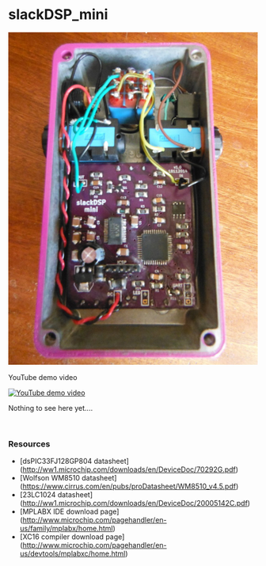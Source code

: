 # slackDSP_mini

![](www/mini_guts.jpg)

YouTube demo video

[![YouTube demo video](http://img.youtube.com/vi/F_a12EcQlmA/0.jpg)](http://www.youtube.com/watch?v=F_a12EcQlmA)

Nothing to see here yet....

<br>

### Resources
* [dsPIC33FJ128GP804 datasheet] (http://ww1.microchip.com/downloads/en/DeviceDoc/70292G.pdf)
* [Wolfson WM8510 datasheet] (https://www.cirrus.com/en/pubs/proDatasheet/WM8510_v4.5.pdf)
* [23LC1024 datasheet] (http://ww1.microchip.com/downloads/en/DeviceDoc/20005142C.pdf)
* [MPLABX IDE download page] (http://www.microchip.com/pagehandler/en-us/family/mplabx/home.html)
* [XC16 compiler download page] (http://www.microchip.com/pagehandler/en-us/devtools/mplabxc/home.html)
